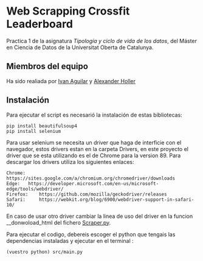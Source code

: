# Web Scrapping Crossfit Leaderboard

Practica 1 de la asignatura _Tipología y ciclo de vida de los datos_, del Máster en Ciencia de Datos de la Universitat Oberta de Catalunya.

## Miembros del equipo

Ha sido realiada por [Ivan Aguilar](https://github.com/koubura) y [Alexander Holler](https://github.com/sirHoller)

## Instalación

Para ejecutar el script es necesarió la instalación de estas bibliotecas:

```
pip install beautifulsoup4
pip install selenium
```

Para usar selenium se necesita un driver que haga de interficie con el navegador, estos drivers estan en la carpeta Drivers, en este proyecto el driver que se esta utilizando es el de Chrome para la version 89.
Para descargar los drivers utiliza los siguientes enlaces:

```
Chrome: 	https://sites.google.com/a/chromium.org/chromedriver/downloads
Edge: 	https://developer.microsoft.com/en-us/microsoft-edge/tools/webdriver/
Firefox: 	https://github.com/mozilla/geckodriver/releases
Safari: 	https://webkit.org/blog/6900/webdriver-support-in-safari-10/
```
En caso de usar otro driver cambiar la linea de uso del driver en la funcion \__donwoload_html del fichero [Scraper.py](https://github.com/Koubura/web-scraping-crossfit-leaderboard/blob/main/src/scraper.py).

Para ejecutar el codigo, debereis escoger el python que tengais las dependencias instaladas y ejecutar en el terminal :

```
(vuestro python) src/main.py
```

